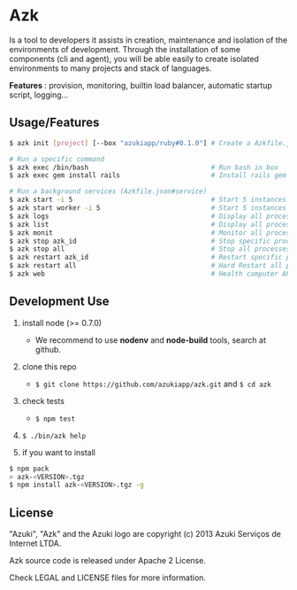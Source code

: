 # Azk

Is a tool to developers it assists in creation, maintenance and isolation
of the environments of development. Through the installation of some components
(cli and agent), you will be able easily to create isolated environments to many
projects and stack of languages.

**Features** : provision, monitoring, builtin load balancer, automatic startup script, logging...

## Usage/Features

```bash
$ azk init [project] [--box "azukiapp/ruby#0.1.0"] # Create a Azkfile.json

# Run a specific command
$ azk exec /bin/bash                               # Run bash in box
$ azk exec gem install rails                       # Install rails gem in box

# Run a background services (Azkfile.json#service)
$ azk start -i 5                                   # Start 5 instances of default service
$ azk start worker -i 5                            # Start 5 instances of woker service
$ azk logs                                         # Display all processes logs in streaming
$ azk list                                         # Display all processes status
$ azk monit                                        # Monitor all processes
$ azk stop azk_id                                  # Stop specific process id
$ azk stop all                                     # Stop all processes
$ azk restart azk_id                               # Restart specific process
$ azk restart all                                  # Hard Restart all proccesses
$ azk web                                          # Health computer API endpoint (http://[project].dev.azk.io)
```

## Development Use

1. install node (>= 0.7.0)
    * We recommend to use **nodenv** and **node-build** tools, search at github.
2. clone this repo
    * `$ git clone https://github.com/azukiapp/azk.git` and `$ cd azk`
3. check tests
    * `$ npm test`
4. `$ ./bin/azk help`

5. if you want to install

```sh
$ npm pack
> azk-<VERSION>.tgz
$ npm install azk-<VERSION>.tgz -g
```

## License

"Azuki", "Azk" and the Azuki logo are copyright (c) 2013 Azuki Serviços de Internet LTDA.

Azk source code is released under Apache 2 License.

Check LEGAL and LICENSE files for more information.

